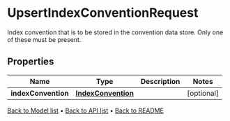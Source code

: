 

# UpsertIndexConventionRequest

Index convention that is to be stored in the convention data store. Only one of these must be present.

## Properties

| Name | Type | Description | Notes |
|------------ | ------------- | ------------- | -------------|
|**indexConvention** | [**IndexConvention**](IndexConvention.md) |  |  [optional] |



[Back to Model list](../README.md#documentation-for-models) &#8226; [Back to API list](../README.md#documentation-for-api-endpoints) &#8226; [Back to README](../README.md)


